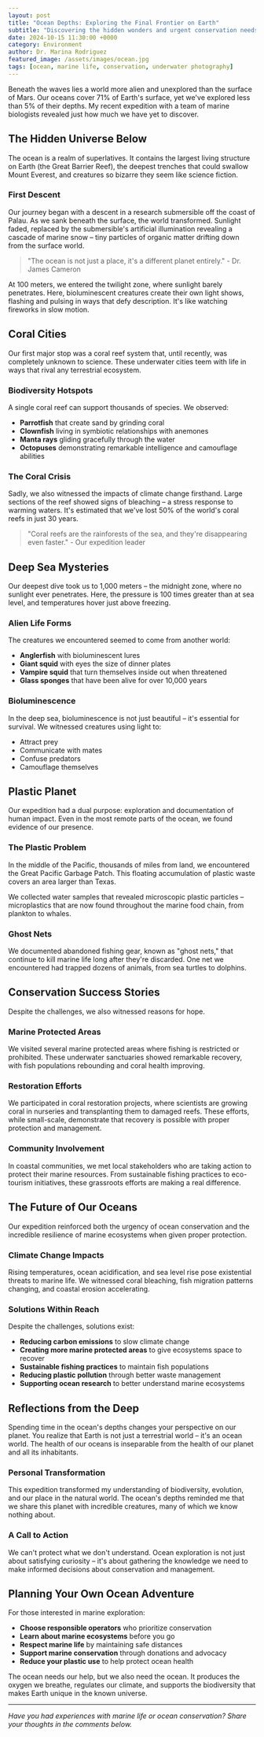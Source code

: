 ```yaml
---
layout: post
title: "Ocean Depths: Exploring the Final Frontier on Earth"
subtitle: "Discovering the hidden wonders and urgent conservation needs of our marine ecosystems"
date: 2024-10-15 11:30:00 +0000
category: Environment
author: Dr. Marina Rodriguez
featured_image: /assets/images/ocean.jpg
tags: [ocean, marine life, conservation, underwater photography]
---
```


Beneath the waves lies a world more alien and unexplored than the surface of Mars. Our oceans cover 71% of Earth's surface, yet we've explored less than 5% of their depths. My recent expedition with a team of marine biologists revealed just how much we have yet to discover.

## The Hidden Universe Below

The ocean is a realm of superlatives. It contains the largest living structure on Earth (the Great Barrier Reef), the deepest trenches that could swallow Mount Everest, and creatures so bizarre they seem like science fiction.

### First Descent

Our journey began with a descent in a research submersible off the coast of Palau. As we sank beneath the surface, the world transformed. Sunlight faded, replaced by the submersible's artificial illumination revealing a cascade of marine snow – tiny particles of organic matter drifting down from the surface world.

> "The ocean is not just a place, it's a different planet entirely." - Dr. James Cameron

At 100 meters, we entered the twilight zone, where sunlight barely penetrates. Here, bioluminescent creatures create their own light shows, flashing and pulsing in ways that defy description. It's like watching fireworks in slow motion.

## Coral Cities

Our first major stop was a coral reef system that, until recently, was completely unknown to science. These underwater cities teem with life in ways that rival any terrestrial ecosystem.

### Biodiversity Hotspots

A single coral reef can support thousands of species. We observed:
- **Parrotfish** that create sand by grinding coral
- **Clownfish** living in symbiotic relationships with anemones
- **Manta rays** gliding gracefully through the water
- **Octopuses** demonstrating remarkable intelligence and camouflage abilities

### The Coral Crisis

Sadly, we also witnessed the impacts of climate change firsthand. Large sections of the reef showed signs of bleaching – a stress response to warming waters. It's estimated that we've lost 50% of the world's coral reefs in just 30 years.

> "Coral reefs are the rainforests of the sea, and they're disappearing even faster." - Our expedition leader

## Deep Sea Mysteries

Our deepest dive took us to 1,000 meters – the midnight zone, where no sunlight ever penetrates. Here, the pressure is 100 times greater than at sea level, and temperatures hover just above freezing.

### Alien Life Forms

The creatures we encountered seemed to come from another world:
- **Anglerfish** with bioluminescent lures
- **Giant squid** with eyes the size of dinner plates
- **Vampire squid** that turn themselves inside out when threatened
- **Glass sponges** that have been alive for over 10,000 years

### Bioluminescence

In the deep sea, bioluminescence is not just beautiful – it's essential for survival. We witnessed creatures using light to:
- Attract prey
- Communicate with mates
- Confuse predators
- Camouflage themselves

## Plastic Planet

Our expedition had a dual purpose: exploration and documentation of human impact. Even in the most remote parts of the ocean, we found evidence of our presence.

### The Plastic Problem

In the middle of the Pacific, thousands of miles from land, we encountered the Great Pacific Garbage Patch. This floating accumulation of plastic waste covers an area larger than Texas.

We collected water samples that revealed microscopic plastic particles – microplastics that are now found throughout the marine food chain, from plankton to whales.

### Ghost Nets

We documented abandoned fishing gear, known as "ghost nets," that continue to kill marine life long after they're discarded. One net we encountered had trapped dozens of animals, from sea turtles to dolphins.

## Conservation Success Stories

Despite the challenges, we also witnessed reasons for hope.

### Marine Protected Areas

We visited several marine protected areas where fishing is restricted or prohibited. These underwater sanctuaries showed remarkable recovery, with fish populations rebounding and coral health improving.

### Restoration Efforts

We participated in coral restoration projects, where scientists are growing coral in nurseries and transplanting them to damaged reefs. These efforts, while small-scale, demonstrate that recovery is possible with proper protection and management.

### Community Involvement

In coastal communities, we met local stakeholders who are taking action to protect their marine resources. From sustainable fishing practices to eco-tourism initiatives, these grassroots efforts are making a real difference.

## The Future of Our Oceans

Our expedition reinforced both the urgency of ocean conservation and the incredible resilience of marine ecosystems when given proper protection.

### Climate Change Impacts

Rising temperatures, ocean acidification, and sea level rise pose existential threats to marine life. We witnessed coral bleaching, fish migration patterns changing, and coastal erosion accelerating.

### Solutions Within Reach

Despite the challenges, solutions exist:
- **Reducing carbon emissions** to slow climate change
- **Creating more marine protected areas** to give ecosystems space to recover
- **Sustainable fishing practices** to maintain fish populations
- **Reducing plastic pollution** through better waste management
- **Supporting ocean research** to better understand marine ecosystems

## Reflections from the Deep

Spending time in the ocean's depths changes your perspective on our planet. You realize that Earth is not just a terrestrial world – it's an ocean world. The health of our oceans is inseparable from the health of our planet and all its inhabitants.

### Personal Transformation

This expedition transformed my understanding of biodiversity, evolution, and our place in the natural world. The ocean's depths reminded me that we share this planet with incredible creatures, many of which we know nothing about.

### A Call to Action

We can't protect what we don't understand. Ocean exploration is not just about satisfying curiosity – it's about gathering the knowledge we need to make informed decisions about conservation and management.

## Planning Your Own Ocean Adventure

For those interested in marine exploration:

- **Choose responsible operators** who prioritize conservation
- **Learn about marine ecosystems** before you go
- **Respect marine life** by maintaining safe distances
- **Support marine conservation** through donations and advocacy
- **Reduce your plastic use** to help protect ocean health

The ocean needs our help, but we also need the ocean. It produces the oxygen we breathe, regulates our climate, and supports the biodiversity that makes Earth unique in the known universe.

---

*Have you had experiences with marine life or ocean conservation? Share your thoughts in the comments below.*